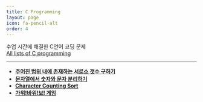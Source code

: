 ```yaml
---
title: C Programming
layout: page
icon: fa-pencil-alt
order: 4
---
```


수업 시간에 해결한 C언어 코딩 문제  
<a href="https://github.com/Gina-IT/C-programming" :target="_blank"> All lists of C programming </a>

----------

- [**주어진 범위 내에 존재하는 서로소 갯수 구하기**](https://github.com/Gina-IT/C-programming/blob/master/2020-05-13-coprime/README.md)  
- [**문자열에서 숫자와 문자 분리하기**](https://github.com/Gina-IT/C-programming/blob/master/2020-05-14-extract_num/README.md)   
- [**Character Counting Sort**](https://github.com/Gina-IT/C-programming/blob/master/2020-05-14-char_countingsort/README.md)  
- [**가위!바위!보! 게임**](https://github.com/Gina-IT/C-programming/blob/master/2020-05-15-RockScissorPaper/README.md)  



